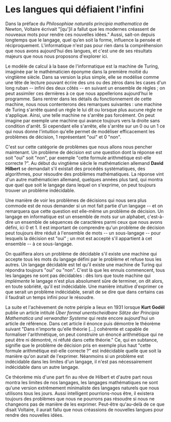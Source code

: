 Les langues qui défiaient l'infini
==================================

Dans la préface du _Philosophiae naturalis principia mathematica_ de Newton, Voltaire écrivait "[qu']il a fallut que les modernes créassent de nouveaux mots pour rendre ces nouvelles idées." Aussi, sait-on depuis longtemps que le langage, quel qu’en soit la forme, influence la pensée et réciproquement. L'informatique n'est pas pour rien dans la compréhension que nous avons aujourd'hui des langues, et c'est une de ses résultats majeurs que nous nous proposons d'explorer ici.

Le modèle de calcul à la base de l'informatique est la machine de Turing, imaginée par le mathématicien éponyme dans la première moitié du vingtième siècle. Dans sa version la plus simple, elle se modélise comme une tête de lecture pouvant écrire des uns ou des zéros dans les cases d'un long ruban -- infini des deux côtés -- en suivant un ensemble de règles ; on peut assimiler ces dernières à ce que nous appellerions aujourd'hui le programme. Sans rentrer dans les détails du fonctionnement de cette machine, nous nous contenterons des remarques suivantes : une machine de Turing s'arrête quand un règle le lui dit ou lorsque plus aucune règle ne s'applique. Ainsi, une telle machine ne s'arrête pas forcément. On peut imagine par exemple une machine qui avance toujours vers la droite sans condition d'arrêt. Si cependant elle s'arrête, elle s'arrête sur un 0 ou un 1 ce qui nous donne l'intuition qu'elle permet de modéliser efficacement les problèmes de décision, 1 représentant "oui" et 0 "non".

C'est sur cette catégorie de problèmes que nous allons nous pencher maintenant. Un problème de décision est une question dont la réponse est soit "oui" soit "non", par exemple "cette formule arithmétique est-elle correcte ?". Au début du vingtième siècle le mathématicien allemand **David Hilbert** se demandait s'il existait des procédés systématiques, des algorithmes, pour résoudre des problèmes mathématiques. La réponse vint d'un autre mathématicien allemand, quelques années plus tard, qui montra que quel que soit le langage dans lequel on s'exprime, on peut toujours trouver un problème indécidable.

Une manière de voir les problèmes de décisions qui nous sera plus commode est de nous demander si un mot fait partie d'un langage -- et on remarquera que cette question est elle-même un problème de décision. Un langage en informatique est un ensemble de mots sur un alphabet, c'est-à-dire un ensemble de séquences de caractères parmi ceux que nous avons défini, ici 0 et 1. Il est important de comprendre qu'un problème de décision peut toujours être réduit à l'ensemble de mots -- un sous-langage -- pour lesquels la décision est "oui" ; un mot est accepté s'il appartient à cet ensemble -- à ce sous-langage.

On qualifiera alors un problème de décidable s'il existe une machine qui accepte tous les mots du langage défini par le problème et refuse tous les autres. Un langage décidable est tel qu'il existe une machine de Turing qui répondra toujours "oui" ou "non". C'est là que les ennuis commencent, tous les langages ne sont pas décidables : dès lors que toute machine qui _implémente_ le langage n'est plus absolument sûre de terminer, on dit alors, en toute sobriété, qu'il est indécidable. Une manière intuitive d'exprimer ce que serait un problème indécidable, serait de se dire que dans certains cas il faudrait un temps infini pour le résoudre.

La suite et l'achèvement de notre périple a lieux en 1931 lorsque **Kurt Godël** publie un article intitulé _Über formal unentscheidbare Sätze der Principia Mathematica und verwandter Systeme_ qui reste encore aujourd'hui un article de référence. Dans cet article il énonce puis démontre le théorème suivant "Dans n'importe qu'elle théorie [...] cohérente et capable de formaliser l'arithmétique, on peut construire un énoncé arithmétique qui ne peut être ni démontré, ni réfuté dans cette théorie." Ce, qui en subtance, signifie que le problème de décision pris en exemple plus haut "cette formule arithmétique est-elle correcte ?" est indécidable quelle que soit la manière qu'on aurait de l'exprimer. Néanmoins si un problème est indécidable dans les limites d'un langage, il n'est pas nécessairement indécidable dans un autre langage.

Ce théorème mis d'une part fin au rêve de Hilbert et d'autre part nous montra les limites de nos langages, les langages mathématiques ne sont qu'une version extrêmement minimaliste des langages naturels que nous utilisons tous les jours. Aussi intelligent pourrions-nous être, il existera toujours des problèmes que nous ne pourrons pas résoudre si nous ne changeons pas de manière de les exprimer. Peut-être qu'au-delà de ce que disait Voltaire, il aurait fallu que nous créassions de nouvelles langues pour rendre des nouvelles idées.
